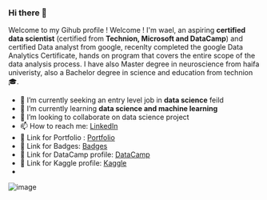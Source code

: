 ### Hi there 👋


Welcome to my Gihub profile !
Welcome ! I'm wael, an aspiring **certified data scientist** (certified from **Technion, Microsoft and DataCamp**) and certified Data analyst from google, recenlty completed the google Data Analytics Certificate, hands on program that covers the entire scope of the data analysis process.
I have also  Master degree in neuroscience from haifa univeristy, also a Bachelor degree in science and education from technion :mortar_board:.


- 🔭 I’m currently seeking an entry level job in **data science** feild
- 🌱 I’m currently learning **data science and machine learning**
- 👯 I’m looking to collaborate on data science project
- 📫 How to reach me:  [LinkedIn](https://www.linkedin.com/in/wael-dagash-48692b120/) 
- 🔗 Link for Portfolio :    [Portfolio](https://sites.google.com/view/waeldagash/home)
- 🔗 Link for Badges:    [Badges](https://www.credly.com/users/wael-daghash/badges)
- 🔗 Link for DataCamp profile:    [DataCamp](https://www.datacamp.com/profile/waeldagash)  
- 🔗 Link for Kaggle profile:    [Kaggle](https://www.kaggle.com/waeldagash)  
-   

![image](https://drive.google.com/uc?export=view&id=1hGhmj1Mj97_Y2wbgbzmjF57lS-d8IvhM)

